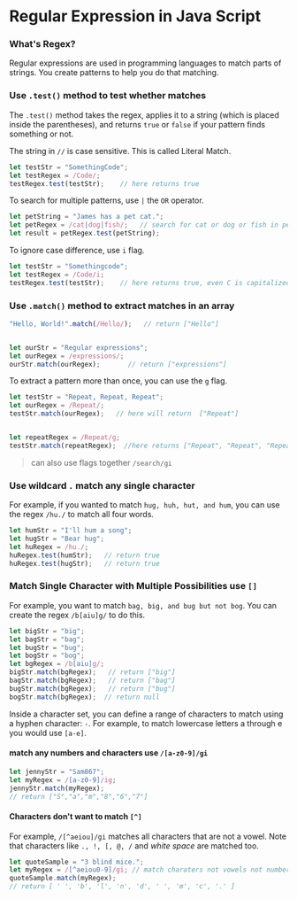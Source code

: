 # Regular Expression in Java Script

### What's Regex?

Regular expressions are used in programming languages to match parts of strings. You create patterns to help you do that matching.

### Use `.test()` method to test whether matches

The `.test()` method takes the regex, applies it to a string (which is placed inside the parentheses), and returns `true` or `false` if your pattern finds something or not.

The string in `//` is case sensitive. This is called Literal Match.

```js
let testStr = "SomethingCode";
let testRegex = /Code/;
testRegex.test(testStr);    // here returns true

```

To search for multiple patterns, use `|` the `OR` operator.

```js
let petString = "James has a pet cat.";
let petRegex = /cat|dog|fish/;   // search for cat or dog or fish in petString
let result = petRegex.test(petString);
```

To ignore case difference, use `i` flag.

```js
let testStr = "Somethingcode";
let testRegex = /Code/i;
testRegex.test(testStr);    // here returns true, even C is capitalized
```

### Use `.match()` method to extract matches in an array

```js
"Hello, World!".match(/Hello/);   // return ["Hello"]


let ourStr = "Regular expressions";
let ourRegex = /expressions/;
ourStr.match(ourRegex);       // return ["expressions"]
```

To extract a pattern more than once, you can use the `g` flag.

```js
let testStr = "Repeat, Repeat, Repeat";
let ourRegex = /Repeat/;
testStr.match(ourRegex);   // here will return  ["Repeat"]


let repeatRegex = /Repeat/g;
testStr.match(repeatRegex);  //here returns ["Repeat", "Repeat", "Repeat"]
```

> can also use flags together `/search/gi`


### Use wildcard `.` match any single character 

For example, if you wanted to match `hug, huh, hut, and hum`, you can use the regex `/hu./` to match all four words.

```js
let humStr = "I'll hum a song";
let hugStr = "Bear hug";
let huRegex = /hu./;
huRegex.test(humStr);   // return true
huRegex.test(hugStr);   // return true
```

### Match Single Character with Multiple Possibilities use `[]`

For example, you want to match `bag, big, and bug but not bog`. You can create the regex `/b[aiu]g/` to do this.

```js
let bigStr = "big";
let bagStr = "bag";
let bugStr = "bug";
let bogStr = "bog";
let bgRegex = /b[aiu]g/;
bigStr.match(bgRegex);   // return ["big"]
bagStr.match(bgRegex);   // return ["bag"]
bugStr.match(bgRegex);   // return ["bug"]
bogStr.match(bgRegex);  // return null
```

Inside a character set, you can define a range of characters to match using a hyphen character: `-`. For example, to match lowercase letters a through e you would use `[a-e]`.

#### match any numbers and characters use `/[a-z0-9]/gi`

```js
let jennyStr = "Sam867";
let myRegex = /[a-z0-9]/ig;
jennyStr.match(myRegex); 
// return ["S","a","m","8","6","7"]
```

#### Characters don't want to match `[^]`

For example, `/[^aeiou]/gi` matches all characters that are not a vowel. Note that characters like `., !, [, @, /` and *white space* are matched too.

```js
let quoteSample = "3 blind mice.";
let myRegex = /[^aeiou0-9]/gi; // match charaters not vowels not numbers
quoteSample.match(myRegex);  
// return [ ' ', 'b', 'l', 'n', 'd', ' ', 'm', 'c', '.' ]
```





































